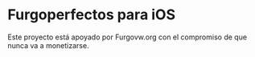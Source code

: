 # Furgoperfectos para iOS

Este proyecto está apoyado por Furgovw.org con el compromiso de que nunca va a monetizarse.


